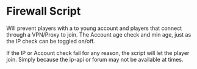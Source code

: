 # Firewall Script

Will prevent players with a to young account and players that connect through a VPN/Proxy to join.
The Account age check and min age, just as the IP check can be toggled on/off.

If the IP or Account check fail for any reason, the script will let the player join. Simply because the ip-api or forum may not be available at times.